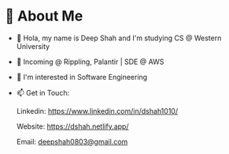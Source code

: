 # 💫 About Me

- 👋 Hola, my name is Deep Shah and I'm studying CS @ Western University
  
- 🔭 Incoming @ Rippling, Palantir | SDE @ AWS

- 👀 I'm interested in Software Engineering

- 📫 Get in Touch:

     Linkedin: https://www.linkedin.com/in/dshah1010/
  
     Website: https://dshah.netlify.app/
  
     Email: deepshah0803@gmail.com

